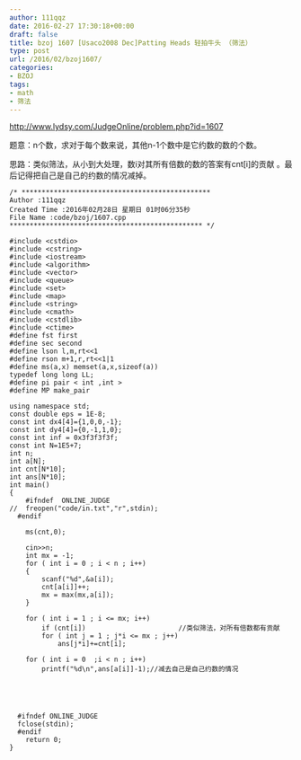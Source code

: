 ```yaml
---
author: 111qqz
date: 2016-02-27 17:30:18+00:00
draft: false
title: bzoj 1607 [Usaco2008 Dec]Patting Heads 轻拍牛头 （筛法）
type: post
url: /2016/02/bzoj1607/
categories:
- BZOJ
tags:
- math
- 筛法
---
```


http://www.lydsy.com/JudgeOnline/problem.php?id=1607

题意：n个数，求对于每个数来说，其他n-1个数中是它约数的数的个数。

思路：类似筛法，从小到大处理，数i对其所有倍数的数的答案有cnt[i]的贡献 。最后记得把自己是自己的约数的情况减掉。







    
    /* ***********************************************
    Author :111qqz
    Created Time :2016年02月28日 星期日 01时06分35秒
    File Name :code/bzoj/1607.cpp
    ************************************************ */
    
    #include <cstdio>
    #include <cstring>
    #include <iostream>
    #include <algorithm>
    #include <vector>
    #include <queue>
    #include <set>
    #include <map>
    #include <string>
    #include <cmath>
    #include <cstdlib>
    #include <ctime>
    #define fst first
    #define sec second
    #define lson l,m,rt<<1
    #define rson m+1,r,rt<<1|1
    #define ms(a,x) memset(a,x,sizeof(a))
    typedef long long LL;
    #define pi pair < int ,int >
    #define MP make_pair
    
    using namespace std;
    const double eps = 1E-8;
    const int dx4[4]={1,0,0,-1};
    const int dy4[4]={0,-1,1,0};
    const int inf = 0x3f3f3f3f;
    const int N=1E5+7;
    int n;
    int a[N];
    int cnt[N*10];
    int ans[N*10];
    int main()
    {
    	#ifndef  ONLINE_JUDGE 
    //	freopen("code/in.txt","r",stdin);
      #endif
    
    	ms(cnt,0);
    
    	cin>>n;
    	int mx = -1;
    	for ( int i = 0 ; i < n ; i++)
    	{
    	    scanf("%d",&a[i]);
    	    cnt[a[i]]++;
    	    mx = max(mx,a[i]);
    	}
    
    	for ( int i = 1 ; i <= mx; i++)
    	    if (cnt[i])                       //类似筛法，对所有倍数都有贡献
    		for ( int j = 1 ; j*i <= mx ; j++)
    		    ans[j*i]+=cnt[i];
    
    	for ( int i = 0  ;i < n ; i++)
    	    printf("%d\n",ans[a[i]]-1);//减去自己是自己约数的情况
    
    	
    
    
    
      #ifndef ONLINE_JUDGE  
      fclose(stdin);
      #endif
        return 0;
    }
    



